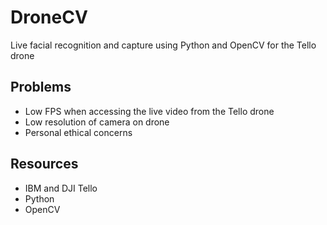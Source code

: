 # DroneCV
Live facial recognition and capture using Python and OpenCV for the Tello drone

## Problems
  - Low FPS when accessing the live video from the Tello drone
  - Low resolution of camera on drone 
  - Personal ethical concerns
  
## Resources 
  - IBM and DJI Tello 
  - Python
  - OpenCV
